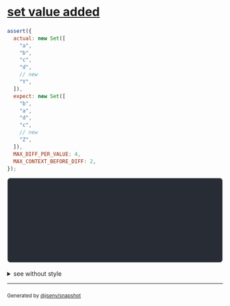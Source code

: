 # [set value added](../../set.test.js#L5)

```js
assert({
  actual: new Set([
    "a",
    "b",
    "c",
    "d",
    // new
    "Y",
  ]),
  expect: new Set([
    "b",
    "a",
    "d",
    "c",
    // new
    "Z",
  ]),
  MAX_DIFF_PER_VALUE: 4,
  MAX_CONTEXT_BEFORE_DIFF: 2,
});
```

![img](throw.svg)

<details>
  <summary>see without style</summary>

```console
AssertionError: actual and expect are different

actual: Set(
  ↑ 3 values ↑
  "d",
  "Y",
)
expect: Set(
  ↑ 3 values ↑
  "c",
  "Z",
)
```

</details>


---

<sub>
  Generated by <a href="https://github.com/jsenv/core/tree/main/packages/independent/snapshot">@jsenv/snapshot</a>
</sub>
